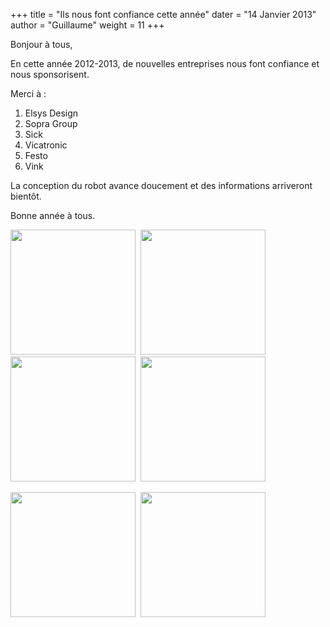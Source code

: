 +++
title = "Ils nous font confiance cette année"
dater = "14 Janvier 2013"
author = "Guillaume"
weight = 11
+++

<p>
	Bonjour &agrave; tous,</p>
<p>
	En cette ann&eacute;e 2012-2013, de nouvelles entreprises nous font confiance et nous sponsorisent.</p>
<p>
	Merci &agrave; :&nbsp;</p>
<ol type="disc">
	<li>
		Elsys Design</li>
	<li>
		Sopra Group</li>
	<li>
		Sick</li>
	<li>
		Vicatronic</li>
	<li>
		Festo</li>
	<li>
		Vink</li>
</ol>
<p>
	La conception du robot avance doucement et des informations arriveront bient&ocirc;t.</p>
<p>
	Bonne ann&eacute;e &agrave; tous.</p>
<p>
	<img src="/clubs/robot/img/articles/Sopra.jpg" width="200"/>&nbsp;&nbsp;<img src="/clubs/robot/img/articles/elsysd_logo.png" width="200"/>&nbsp;&nbsp;<img src="/clubs/robot/img/articles/Sick_SensorIntelligence_4c.jpg" width="200" />&nbsp;&nbsp;<img src="/clubs/robot/img/articles/logo_vicatronic.jpg" width="200"/></p>
<p>
	<img src="/clubs/robot/img/articles/festo.jpg" width="200"/>&nbsp;&nbsp;<img src="/clubs/robot/img/articles/Vink_logo.jpg" width="200"/></p>

